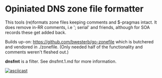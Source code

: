 # Opiniated DNS zone file formatter

This tools (re)formats zone files keeping comments and $-pragmas intact. It does remove in-RR
comments, i.e '; serial' and friends, although for SOA records these get added back.

Builds up-on: https://github.com/bwesterb/go-zonefile which is butchered and vendored in ./zonefile.
(Only needed half of the functionality and comments weren't fleshed out.)

**dnsfmt** is a filter. See dnsfmt.1.md for more information.

[![asciicast](https://asciinema.org/a/E5B2d7lfDV0X17wMkL5ouoybD.svg)](https://asciinema.org/a/E5B2d7lfDV0X17wMkL5ouoybD)
